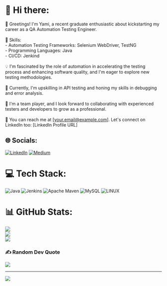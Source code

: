
<!--
**CaptainYamiSukihiro/CaptainYamiSukihiro** is a ✨ _special_ ✨ repository because its `README.md` (this file) appears on your GitHub profile.

Here are some ideas to get you started:

- 🔭 I’m currently working on ...
- 🌱 I’m currently learning ...
- 👯 I’m looking to collaborate on ...
- 🤔 I’m looking for help with ...
- 💬 Ask me about ...
- 📫 How to reach me: ...
- 😄 Pronouns: ...
- ⚡ Fun fact: ...
-->
# 💫 Hi there:
👋 Greetings! I'm Yami, a recent graduate enthusiastic about kickstarting my career as a QA Automation Testing Engineer.<br><br>🔧 Skills:<br>- Automation Testing Frameworks: Selenium WebDriver, TestNG<br>- Programming Languages:  Java<br>- CI/CD: Jenkind<br><br>💡 I'm fascinated by the role of automation in accelerating the testing process and enhancing software quality, and I'm eager to explore new testing methodologies.<br><br>🌱 Currently, I'm upskilling in API testing and honing my skills in debugging and error analysis.<br><br>🤝 I'm a team player, and I look forward to collaborating with experienced testers and developers to grow as a professional.<br><br>📧 You can reach me at [your.email@example.com]. Let's connect on LinkedIn too: [LinkedIn Profile URL]<br>


## 🌐 Socials:
[![LinkedIn](https://img.shields.io/badge/LinkedIn-%230077B5.svg?logo=linkedin&logoColor=white)](https://linkedin.com/in/CaptainYamiSukih) [![Medium](https://img.shields.io/badge/Medium-12100E?logo=medium&logoColor=white)](https://medium.com/@Yami123) 

# 💻 Tech Stack:
![Java](https://img.shields.io/badge/java-%23ED8B00.svg?style=for-the-badge&logo=java&logoColor=white) ![Jenkins](https://img.shields.io/badge/jenkins-%232C5263.svg?style=for-the-badge&logo=jenkins&logoColor=white) ![Apache Maven](https://img.shields.io/badge/Apache%20Maven-C71A36?style=for-the-badge&logo=Apache%20Maven&logoColor=white) ![MySQL](https://img.shields.io/badge/mysql-%2300f.svg?style=for-the-badge&logo=mysql&logoColor=white) ![LINUX](https://img.shields.io/badge/Linux-FCC624?style=for-the-badge&logo=linux&logoColor=black)
# 📊 GitHub Stats:
![](https://github-readme-stats.vercel.app/api?username=CaptainYamiSukihiro&theme=merko&hide_border=false&include_all_commits=true&count_private=false)<br/>
![](https://github-readme-streak-stats.herokuapp.com/?user=CaptainYamiSukihiro&theme=merko&hide_border=false)<br/>
![](https://github-readme-stats.vercel.app/api/top-langs/?username=CaptainYamiSukihiro&theme=merko&hide_border=false&include_all_commits=true&count_private=false&layout=compact)

### ✍️ Random Dev Quote
![](https://quotes-github-readme.vercel.app/api?type=horizontal&theme=radical)

---
[![](https://visitcount.itsvg.in/api?id=CaptainYamiSukihiro&icon=0&color=0)](https://visitcount.itsvg.in)

<!-- Proudly created with GPRM ( https://gprm.itsvg.in ) -->
